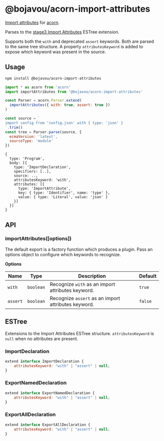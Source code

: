 # @bojavou/acorn-import-attributes

[Import attributes](https://github.com/tc39/proposal-import-attributes) for [acorn](https://github.com/acornjs/acorn).

Parses to the [stage3 Import Attributes](https://github.com/estree/estree/blob/master/stage3/import-attributes.md) ESTree extension.

Supports both the `with` and deprecated `assert` keywords. Both are parsed to the same tree structure. A property `attributesKeyword` is added to expose which keyword was present in the source.

## Usage

```sh
npm install @bojavou/acorn-import-attributes
```

```js
import * as acorn from 'acorn'
import importAttributes from '@bojavou/acorn-import-attributes'

const Parser = acorn.Parser.extend(
  importAttributes({ with: true, assert: true })
)

const source = `
import config from 'config.json' with { type: 'json' }
`.trim()
const tree = Parser.parse(source, {
  ecmaVersion: 'latest',
  sourceType: 'module'
})
```

```
{
  type: 'Program',
  body: [{
    type: 'ImportDeclaration',
    specifiers: [..],
    source: ..,
    attributesKeyword: 'with',
    attributes: [{
      type: 'ImportAttribute',
      key: { type: 'Identifier', name: 'type' },
      value: { type: 'Literal', value: 'json' }
    }]
  }]
}
```

## API

### importAttributes([options])

The default export is a factory function which produces a plugin. Pass an options object to configure which keywords to recognize.

**Options**

| Name | Type | Description | Default |
| ---- | ---- | ----------- | ------- |
| `with` | `boolean` | Recognize `with` as an import attributes keyword. | `true` |
| `assert` | `boolean` | Recognize `assert` as an import attributes keyword. | `false` |


## ESTree

Extensions to the Import Attributes ESTree structure. `attributesKeyword` is `null` when no attributes are present.

### ImportDeclaration

```js
extend interface ImportDeclaration {
    attributesKeyword: "with" | "assert" | null;
}
```

### ExportNamedDeclaration

```js
extend interface ExportNamedDeclaration {
    attributesKeyword: "with" | "assert" | null;
}
```

### ExportAllDeclaration

```js
extend interface ExportAllDeclaration {
    attributesKeyword: "with" | "assert" | null;
}
```
